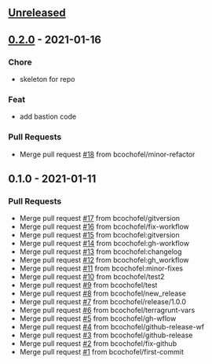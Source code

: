 <a name="unreleased"></a>
## [Unreleased]


<a name="0.2.0"></a>
## [0.2.0] - 2021-01-16
### Chore
- skeleton for repo

### Feat
- add bastion code

### Pull Requests
- Merge pull request [#18](https://github.com/bcochofel/terragrunt-azure-infrastructure/issues/18) from bcochofel/minor-refactor


<a name="0.1.0"></a>
## 0.1.0 - 2021-01-11
### Pull Requests
- Merge pull request [#17](https://github.com/bcochofel/terragrunt-azure-infrastructure/issues/17) from bcochofel/gitversion
- Merge pull request [#16](https://github.com/bcochofel/terragrunt-azure-infrastructure/issues/16) from bcochofel/fix-workflow
- Merge pull request [#15](https://github.com/bcochofel/terragrunt-azure-infrastructure/issues/15) from bcochofel:gitversion
- Merge pull request [#14](https://github.com/bcochofel/terragrunt-azure-infrastructure/issues/14) from bcochofel:gh-workflow
- Merge pull request [#13](https://github.com/bcochofel/terragrunt-azure-infrastructure/issues/13) from bcochofel:changelog
- Merge pull request [#12](https://github.com/bcochofel/terragrunt-azure-infrastructure/issues/12) from bcochofel:gh_workflow
- Merge pull request [#11](https://github.com/bcochofel/terragrunt-azure-infrastructure/issues/11) from bcochofel:minor-fixes
- Merge pull request [#10](https://github.com/bcochofel/terragrunt-azure-infrastructure/issues/10) from bcochofel/test2
- Merge pull request [#9](https://github.com/bcochofel/terragrunt-azure-infrastructure/issues/9) from bcochofel/test
- Merge pull request [#8](https://github.com/bcochofel/terragrunt-azure-infrastructure/issues/8) from bcochofel/new_release
- Merge pull request [#7](https://github.com/bcochofel/terragrunt-azure-infrastructure/issues/7) from bcochofel/release/1.0.0
- Merge pull request [#6](https://github.com/bcochofel/terragrunt-azure-infrastructure/issues/6) from bcochofel/terragrunt-vars
- Merge pull request [#5](https://github.com/bcochofel/terragrunt-azure-infrastructure/issues/5) from bcochofel/gh-wflow
- Merge pull request [#4](https://github.com/bcochofel/terragrunt-azure-infrastructure/issues/4) from bcochofel/github-release-wf
- Merge pull request [#3](https://github.com/bcochofel/terragrunt-azure-infrastructure/issues/3) from bcochofel/github-release
- Merge pull request [#2](https://github.com/bcochofel/terragrunt-azure-infrastructure/issues/2) from bcochofel/fix-github
- Merge pull request [#1](https://github.com/bcochofel/terragrunt-azure-infrastructure/issues/1) from bcochofel/first-commit


[Unreleased]: https://github.com/bcochofel/terragrunt-azure-infrastructure/compare/0.2.0...HEAD
[0.2.0]: https://github.com/bcochofel/terragrunt-azure-infrastructure/compare/0.1.0...0.2.0
